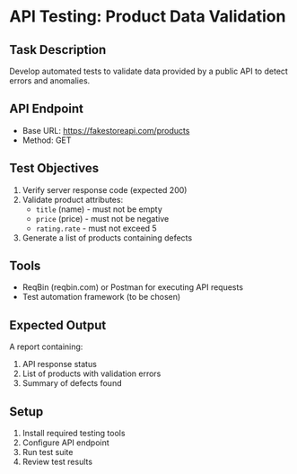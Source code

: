 # API Testing: Product Data Validation

## Task Description
Develop automated tests to validate data provided by a public API to detect errors and anomalies.

## API Endpoint
- Base URL: https://fakestoreapi.com/products
- Method: GET

## Test Objectives
1. Verify server response code (expected 200)
2. Validate product attributes:
   - `title` (name) - must not be empty
   - `price` (price) - must not be negative
   - `rating.rate` - must not exceed 5
3. Generate a list of products containing defects

## Tools
- ReqBin (reqbin.com) or Postman for executing API requests
- Test automation framework (to be chosen)

## Expected Output
A report containing:
1. API response status
2. List of products with validation errors
3. Summary of defects found

## Setup
1. Install required testing tools
2. Configure API endpoint
3. Run test suite
4. Review test results 